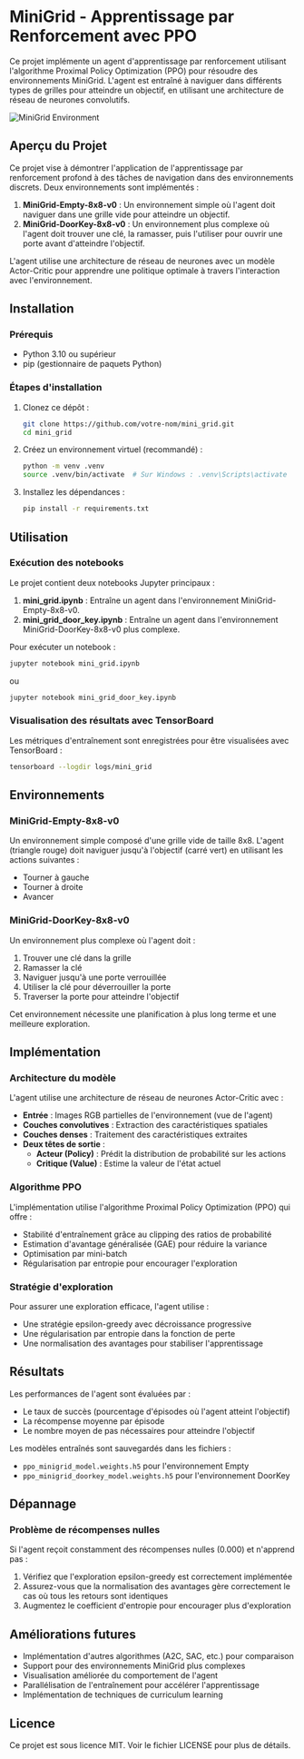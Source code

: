 # MiniGrid - Apprentissage par Renforcement avec PPO

Ce projet implémente un agent d'apprentissage par renforcement utilisant l'algorithme Proximal Policy Optimization (PPO) pour résoudre des environnements MiniGrid. L'agent est entraîné à naviguer dans différents types de grilles pour atteindre un objectif, en utilisant une architecture de réseau de neurones convolutifs.

![MiniGrid Environment](https://minigrid.farama.org/_images/empty-env.png)

## Aperçu du Projet

Ce projet vise à démontrer l'application de l'apprentissage par renforcement profond à des tâches de navigation dans des environnements discrets. Deux environnements sont implémentés :

1. **MiniGrid-Empty-8x8-v0** : Un environnement simple où l'agent doit naviguer dans une grille vide pour atteindre un objectif.
2. **MiniGrid-DoorKey-8x8-v0** : Un environnement plus complexe où l'agent doit trouver une clé, la ramasser, puis l'utiliser pour ouvrir une porte avant d'atteindre l'objectif.

L'agent utilise une architecture de réseau de neurones avec un modèle Actor-Critic pour apprendre une politique optimale à travers l'interaction avec l'environnement.

## Installation

### Prérequis

- Python 3.10 ou supérieur
- pip (gestionnaire de paquets Python)

### Étapes d'installation

1. Clonez ce dépôt :
   ```bash
   git clone https://github.com/votre-nom/mini_grid.git
   cd mini_grid
   ```

2. Créez un environnement virtuel (recommandé) :
   ```bash
   python -m venv .venv
   source .venv/bin/activate  # Sur Windows : .venv\Scripts\activate
   ```

3. Installez les dépendances :
   ```bash
   pip install -r requirements.txt
   ```

## Utilisation

### Exécution des notebooks

Le projet contient deux notebooks Jupyter principaux :

1. **mini_grid.ipynb** : Entraîne un agent dans l'environnement MiniGrid-Empty-8x8-v0.
2. **mini_grid_door_key.ipynb** : Entraîne un agent dans l'environnement MiniGrid-DoorKey-8x8-v0 plus complexe.

Pour exécuter un notebook :
```bash
jupyter notebook mini_grid.ipynb
```
ou
```bash
jupyter notebook mini_grid_door_key.ipynb
```

### Visualisation des résultats avec TensorBoard

Les métriques d'entraînement sont enregistrées pour être visualisées avec TensorBoard :
```bash
tensorboard --logdir logs/mini_grid
```

## Environnements

### MiniGrid-Empty-8x8-v0

Un environnement simple composé d'une grille vide de taille 8x8. L'agent (triangle rouge) doit naviguer jusqu'à l'objectif (carré vert) en utilisant les actions suivantes :
- Tourner à gauche
- Tourner à droite
- Avancer

### MiniGrid-DoorKey-8x8-v0

Un environnement plus complexe où l'agent doit :
1. Trouver une clé dans la grille
2. Ramasser la clé
3. Naviguer jusqu'à une porte verrouillée
4. Utiliser la clé pour déverrouiller la porte
5. Traverser la porte pour atteindre l'objectif

Cet environnement nécessite une planification à plus long terme et une meilleure exploration.

## Implémentation

### Architecture du modèle

L'agent utilise une architecture de réseau de neurones Actor-Critic avec :
- **Entrée** : Images RGB partielles de l'environnement (vue de l'agent)
- **Couches convolutives** : Extraction des caractéristiques spatiales
- **Couches denses** : Traitement des caractéristiques extraites
- **Deux têtes de sortie** :
  - **Acteur (Policy)** : Prédit la distribution de probabilité sur les actions
  - **Critique (Value)** : Estime la valeur de l'état actuel

### Algorithme PPO

L'implémentation utilise l'algorithme Proximal Policy Optimization (PPO) qui offre :
- Stabilité d'entraînement grâce au clipping des ratios de probabilité
- Estimation d'avantage généralisée (GAE) pour réduire la variance
- Optimisation par mini-batch
- Régularisation par entropie pour encourager l'exploration

### Stratégie d'exploration

Pour assurer une exploration efficace, l'agent utilise :
- Une stratégie epsilon-greedy avec décroissance progressive
- Une régularisation par entropie dans la fonction de perte
- Une normalisation des avantages pour stabiliser l'apprentissage

## Résultats

Les performances de l'agent sont évaluées par :
- Le taux de succès (pourcentage d'épisodes où l'agent atteint l'objectif)
- La récompense moyenne par épisode
- Le nombre moyen de pas nécessaires pour atteindre l'objectif

Les modèles entraînés sont sauvegardés dans les fichiers :
- `ppo_minigrid_model.weights.h5` pour l'environnement Empty
- `ppo_minigrid_doorkey_model.weights.h5` pour l'environnement DoorKey

## Dépannage

### Problème de récompenses nulles

Si l'agent reçoit constamment des récompenses nulles (0.000) et n'apprend pas :
1. Vérifiez que l'exploration epsilon-greedy est correctement implémentée
2. Assurez-vous que la normalisation des avantages gère correctement le cas où tous les retours sont identiques
3. Augmentez le coefficient d'entropie pour encourager plus d'exploration

## Améliorations futures

- Implémentation d'autres algorithmes (A2C, SAC, etc.) pour comparaison
- Support pour des environnements MiniGrid plus complexes
- Visualisation améliorée du comportement de l'agent
- Parallélisation de l'entraînement pour accélérer l'apprentissage
- Implémentation de techniques de curriculum learning

## Licence

Ce projet est sous licence MIT. Voir le fichier LICENSE pour plus de détails.
